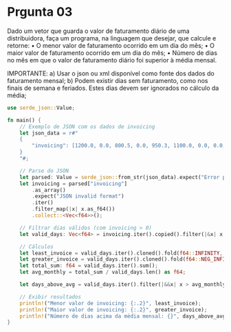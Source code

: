 # Prgunta 03

Dado um vetor que guarda o valor de faturamento diário de uma distribuidora, faça um programa, na linguagem que desejar, que calcule e retorne:
• O menor valor de faturamento ocorrido em um dia do mês;
• O maior valor de faturamento ocorrido em um dia do mês;
• Número de dias no mês em que o valor de faturamento diário foi superior à média mensal.

IMPORTANTE:
a) Usar o json ou xml disponível como fonte dos dados do faturamento mensal;
b) Podem existir dias sem faturamento, como nos finais de semana e feriados. Estes dias devem ser ignorados no cálculo da média;

```rust
use serde_json::Value;

fn main() {
    // Exemplo de JSON com os dados de invoicing
    let json_data = r#"
    {
        "invoicing": [1200.0, 0.0, 800.5, 0.0, 950.3, 1100.0, 0.0, 0.0, 1300.7, 1400.8, 0.0, 0.0, 1250.9, 0.0, 0.0, 1600.1, 1550.2, 1200.0, 0.0, 1000.5, 0.0, 1450.3, 1350.0, 0.0, 0.0, 1700.6, 0.0, 1500.4, 1400.0, 1600.0]
    }
    "#;

    // Parse do JSON
    let parsed: Value = serde_json::from_str(json_data).expect("Error parsing JSON");
    let invoicing = parsed["invoicing"]
        .as_array()
        .expect("JSON invalid format")
        .iter()
        .filter_map(|x| x.as_f64())
        .collect::<Vec<f64>>();

    // Filtrar dias válidos (com invoicing > 0)
    let valid_days: Vec<f64> = invoicing.iter().copied().filter(|&x| x > 0.0).collect();

    // Cálculos
    let least_invoice = valid_days.iter().cloned().fold(f64::INFINITY, f64::min);
    let greater_invoice = valid_days.iter().cloned().fold(f64::NEG_INFINITY, f64::max);
    let total_sum: f64 = valid_days.iter().sum();
    let avg_monthly = total_sum / valid_days.len() as f64;

    let days_above_avg = valid_days.iter().filter(|&&x| x > avg_monthly).count();

    // Exibir resultados
    println!("Menor valor de invoicing: {:.2}", least_invoice);
    println!("Maior valor de invoicing: {:.2}", greater_invoice);
    println!("Número de dias acima da média mensal: {}", days_above_avg);
}
```
